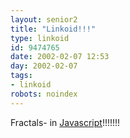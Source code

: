 ```yaml
---
layout: senior2
title: "Linkoid!!!"
type: linkoid
id: 9474765
date: 2002-02-07 12:53
day: 2002-02-07
tags:
- linkoid
robots: noindex
---
```

<p>Fractals- in <a href="http://iotic.com/mbs/" title="Warning!!! A bit heavy on the ol' procesa!!!!!">Javascript</a>!!!!!!!</p>
